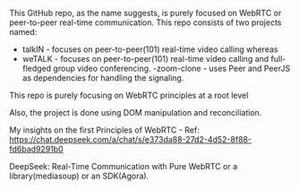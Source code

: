 This GitHub repo, as the name suggests, is purely focused on WebRTC or peer-to-peer real-time communication. This repo consists of two projects named:
  - talkIN - focuses on peer-to-peer(101) real-time video calling whereas
  - weTALK - focuses on peer-to-peer(101) real-time video calling and full-fledged group video conferencing.
  -zoom-clone - uses Peer and PeerJS as dependencies for handling the signaling.

This repo is purely focusing on WebRTC principles at a root level 

Also, the project is done using DOM manipulation and reconciliation.

My insights on the first Principles of WebRTC -
Ref: https://chat.deepseek.com/a/chat/s/e373da88-27d2-4d52-8f88-fd6bad9291b0 

DeepSeek: Real-Time Communication with Pure WebRTC or a library(mediasoup) or an SDK(Agora).
